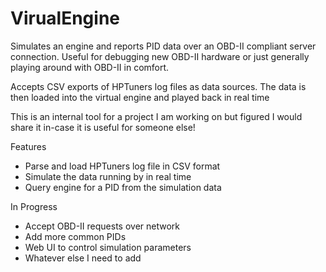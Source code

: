 # VirualEngine
Simulates an engine and reports PID data over an OBD-II compliant server connection. Useful for debugging new OBD-II hardware or just generally playing around with OBD-II in comfort. 

Accepts CSV exports of HPTuners log files as data sources. The data is then loaded into the virtual engine and played back in real time

This is an internal tool for a project I am working on but figured I would share it in-case it is useful for someone else! 

Features
  - Parse and load HPTuners log file in CSV format
  - Simulate the data running by in real time
  - Query engine for a PID from the simulation data

In Progress
  - Accept OBD-II requests over network
  - Add more common PIDs
  - Web UI to control simulation parameters
  - Whatever else I need to add

